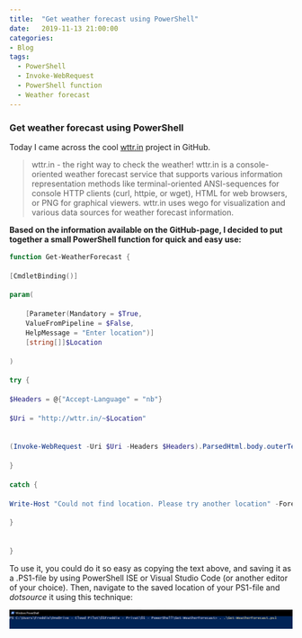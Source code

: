 ```yaml
---
title:  "Get weather forecast using PowerShell"
date:   2019-11-13 21:00:00
categories: 
- Blog
tags:
  - PowerShell
  - Invoke-WebRequest
  - PowerShell function
  - Weather forecast
---
```


### Get weather forecast using PowerShell

Today I came across the cool [wttr.in](<https://github.com/chubin/wttr.in>) project in GitHub.

>wttr.in - the right way to check the weather!
wttr.in is a console-oriented weather forecast service that supports various information representation methods like terminal-oriented ANSI-sequences for console HTTP clients (curl, httpie, or wget), HTML for web browsers, or PNG for graphical viewers. wttr.in uses wego for visualization and various data sources for weather forecast information.


**Based on the information available on the GitHub-page, I decided to put together a small PowerShell function for quick and easy use:**



````powershell
function Get-WeatherForecast {

[CmdletBinding()]

param(
  
    [Parameter(Mandatory = $True, 
    ValueFromPipeline = $False, 
    HelpMessage = "Enter location")]
    [string[]]$Location

)

try {

$Headers = @{"Accept-Language" = "nb"}

$Uri = "http://wttr.in/~$Location"


(Invoke-WebRequest -Uri $Uri -Headers $Headers).ParsedHtml.body.outerText

}

catch {

Write-Host "Could not find location. Please try another location" -ForegroundColor Yellow

}


}
````

To use it, you could do it so easy as copying the text above, and saving it as a .PS1-file by using PowerShell ISE or Visual Studio Code (or another editor of your choice).
Then, navigate to the saved location of your PS1-file and *dotsource* it using this technique:

![DotSourcing](/assets/images/WeatherForecast/DOT.png)









